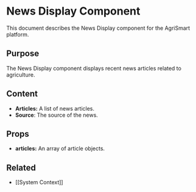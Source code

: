 # News Display Component

This document describes the News Display component for the AgriSmart platform.

## Purpose

The News Display component displays recent news articles related to agriculture.

## Content

*   **Articles:** A list of news articles.
* **Source**: The source of the news.

## Props

*   **articles:** An array of article objects.

## Related

* [[System Context]]
